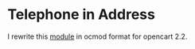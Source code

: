 # Telephone in Address

I rewrite this [module](https://www.opencart.com/index.php?route=marketplace/extension/info&extension_id=11702&filter_category_id=21&filter_license=0&filter_download_id=42&page=5) in ocmod format for opencart 2.2.